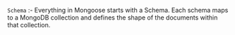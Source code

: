 ```Schema``` :- Everything in Mongoose starts with a Schema. Each schema maps to a MongoDB collection and defines the shape of the documents within that collection.


